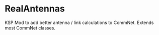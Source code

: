 # RealAntennas
KSP Mod to add better antenna / link calculations to CommNet.  Extends most CommNet classes.
